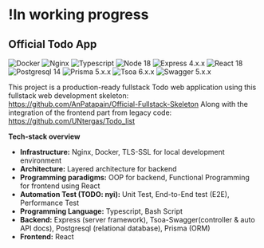 # !In working progress
## Official Todo App
![Docker](https://img.shields.io/badge/docker-27.3.1-green)
![Nginx](https://img.shields.io/badge/nginx-alpine-green)
![Typescript](https://img.shields.io/badge/typescript-5.2.2-green.svg)
![Node 18](https://img.shields.io/badge/node-18_alpine-green)
![Express 4.x.x](https://img.shields.io/badge/express-4.19.2-green.svg)
![React 18](https://img.shields.io/badge/react-18.2.0-green.svg)
![Postgresql 14](https://img.shields.io/badge/postgresql-14_alpine-green.svg)
![Prisma 5.x.x](https://img.shields.io/badge/prisma-5.20.0-green.svg)
![Tsoa 6.x.x](https://img.shields.io/badge/tsoa-6.4.0-green.svg)
![Swagger 5.x.x](https://img.shields.io/badge/swagger_api_docs-5.0.1-green.svg)

This project is a production-ready fullstack Todo web application using this fullstack web development 
skeleton: https://github.com/AnPatapain/Official-Fullstack-Skeleton
Along with the integration of the frontend part from legacy code: https://github.com/UNtergas/Todo_list



**Tech-stack overview**
- **Infrastructure:** Nginx, Docker, TLS-SSL for local development environment
- **Architecture:** Layered architecture for backend
- **Programming paradigms:** OOP for backend, Functional Programming for frontend using React
- **Automation Test (TODO: nyi):** Unit Test, End-to-End test (E2E), Performance Test
- **Programming Language:** Typescript, Bash Script
- **Backend:** Express (server framework), Tsoa-Swagger(controller & auto API docs), Postgresql (relational database), Prisma (ORM)
- **Frontend:** React
#
